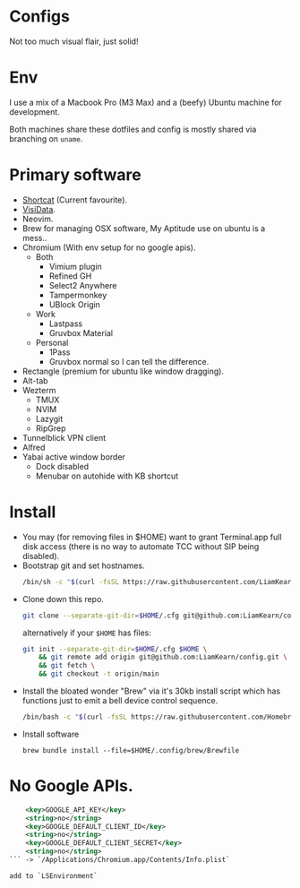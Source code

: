 # Configs
Not too much visual flair, just solid!

# Env
I use a mix of a Macbook Pro (M3 Max) and a (beefy) Ubuntu machine for development.

Both machines share these dotfiles and config is mostly shared via branching on `uname`.

# Primary software
- [Shortcat](https://shortcat.app/) (Current favourite).
- [VisiData](https://www.visidata.org/).
- Neovim.
- Brew for managing OSX software, My Aptitude use on ubuntu is a mess..
- Chromium (With env setup for no google apis).
    - Both
        - Vimium plugin
        - Refined GH
        - Select2 Anywhere
        - Tampermonkey
        - UBlock Origin
    - Work
        - Lastpass
        - Gruvbox Material
    - Personal
        - 1Pass
        - Gruvbox normal so I can tell the difference.
- Rectangle (premium for ubuntu like window dragging).
- Alt-tab
- Wezterm
    - TMUX
    - NVIM
    - Lazygit
    - RipGrep
- Tunnelblick VPN client
- Alfred
- Yabai active window border
    - Dock disabled
    - Menubar on autohide with KB shortcut

# Install
- You may (for removing files in $HOME) want to grant Terminal.app full disk access (there is no way to automate TCC without SIP being disabled).
- Bootstrap git and set hostnames.
	```sh
	/bin/sh -c "$(curl -fsSL https://raw.githubusercontent.com/LiamKearn/config/main/.github/bootstrap.sh)"
	```
- Clone down this repo.
	```sh
	git clone --separate-git-dir=$HOME/.cfg git@github.com:LiamKearn/config.git $HOME
	```
	alternatively if your `$HOME` has files:
	```sh
	git init --separate-git-dir=$HOME/.cfg $HOME \
		&& git remote add origin git@github.com:LiamKearn/config.git \
		&& git fetch \
		&& git checkout -t origin/main
	```
- Install the bloated wonder "Brew" via it's 30kb install script which has functions just to emit a bell device control sequence.
	```sh
	/bin/bash -c "$(curl -fsSL https://raw.githubusercontent.com/Homebrew/install/HEAD/install.sh)"
	```
- Install software
	```
	brew bundle install --file=$HOME/.config/brew/Brewfile
	```

# No Google APIs.
```xml
    <key>GOOGLE_API_KEY</key>
    <string>no</string>
    <key>GOOGLE_DEFAULT_CLIENT_ID</key>
    <string>no</string>
    <key>GOOGLE_DEFAULT_CLIENT_SECRET</key>
    <string>no</string>
``` -> `/Applications/Chromium.app/Contents/Info.plist`

add to `LSEnvironment`
